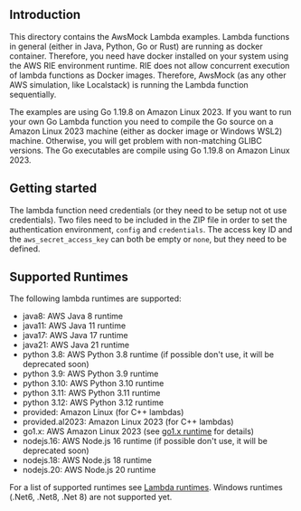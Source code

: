 ## Introduction

This directory contains the AwsMock Lambda examples. Lambda functions in general (either in Java, Python, Go or Rust)
are running as docker container. Therefore, you need have docker installed on your system using the AWS RIE environment
runtime. RIE does not allow concurrent execution of lambda functions as Docker images. Therefore, AwsMock (as any
other AWS simulation, like Localstack) is running the Lambda function sequentially.

The examples are using Go 1.19.8 on Amazon Linux 2023. If you want to run your own Go Lambda function you need to
compile the Go source on a Amazon Linux 2023 machine (either as docker image or Windows WSL2) machine. Otherwise, you
will get problem with non-matching GLIBC versions. The Go executables are compile using Go 1.19.8 on Amazon Linux 2023.

## Getting started

The lambda function need credentials (or they need to be setup not ot use credentials). Two files need to be included in
the ZIP file in order to set the authentication environment, ```config``` and ```credentials```. The access key ID and
the ```aws_secret_access_key``` can both be empty or ```none```, but they need to be defined.

## Supported Runtimes

The following lambda runtimes are supported:

- java8: AWS Java 8 runtime
- java11: AWS Java 11 runtime
- java17: AWS Java 17 runtime
- java21: AWS Java 21 runtime
- python 3.8: AWS Python 3.8 runtime (if possible don't use, it will be deprecated soon)
- python 3.9: AWS Python 3.9 runtime
- python 3.10: AWS Python 3.10 runtime
- python 3.11: AWS Python 3.11 runtime
- python 3.12: AWS Python 3.12 runtime
- provided: Amazon Linux (for C++ lambdas)
- provided.al2023: Amazon Linux 2023 (for C++ lambdas)
- go1.x: AWS Amazon Linux 2023 (see [go1.x runtime](./go1.x/README.md) for details)
- nodejs.16: AWS Node.js 16 runtime (if possible don't use, it will be deprecated soon)
- nodejs.18: AWS Node.js 18 runtime
- nodejs.20: AWS Node.js 20 runtime

For a list of supported runtimes
see [Lambda runtimes](https://docs.aws.amazon.com/lambda/latest/dg/lambda-runtimes.html).
Windows runtimes (.Net6, .Net8, .Net 8) are not supported yet.